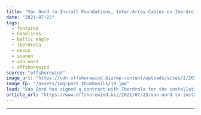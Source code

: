 ```yaml
---
title: "Van Oord to Install Foundations, Inter-Array Cables on Iberdrola’s German OWF"
date: "2021-07-23"
tags: 
  - featured
  - headlines
  - baltic eagle
  - iberdrola
  - nexus
  - svanen
  - van oord
  - offshorewind
source: "offshorewind"
image_url: "https://cdn.offshorewind.biz/wp-content/uploads/sites/2/2021/07/23104002/Svanen-vessel_-Van-Oord.jpg"
image_fp: "/assets/img/post_thumbnails/19.jpg"
lead: "Van Oord has signed a contract with Iberdrola for the installation of monopile foundations"
article_url: "https://www.offshorewind.biz/2021/07/23/van-oord-to-install-foundations-inter-array-cables-on-iberdrolas-german-owf/"
---
```


---
